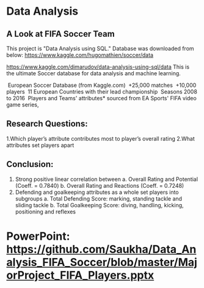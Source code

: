 # Data Analysis
## A Look at FIFA Soccer Team

This project is "Data Analysis using SQL."  Database was downloaded from below:
https://www.kaggle.com/hugomathien/soccer/data

https://www.kaggle.com/dimarudov/data-analysis-using-sql/data
This is the ultimate Soccer database for data analysis and machine learning.

 European Soccer Database (from Kaggle.com)
 +25,000 matches
 +10,000 players
 11 European Countries with their lead championship
 Seasons 2008 to 2016
 Players and Teams' attributes* sourced from EA Sports' FIFA video game series,

## Research Questions:
1.Which player’s attribute contributes most to player’s overall rating
2.What attributes set players apart

## Conclusion:
1. Strong positive linear correlation between 
    a. Overall Rating and Potential (Coeff. = 0.7840)
    b. Overall Rating and Reactions (Coeff. = 0.7248)
2. Defending and goalkeeping attributes as a whole set players into subgroups
    a. Total Defending Score: marking, standing tackle and sliding tackle
    b. Total Goalkeeping Score: diving, handling, kicking, positioning and reflexes

# PowerPoint: https://github.com/Saukha/Data_Analysis_FIFA_Soccer/blob/master/MajorProject_FIFA_Players.pptx
